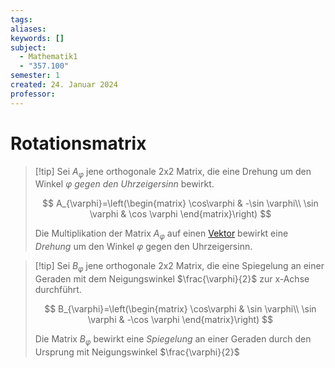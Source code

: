```yaml
---
tags: 
aliases: 
keywords: []
subject:
  - Mathematik1
  - "357.100"
semester: 1
created: 24. Januar 2024
professor:
---
```

 

# Rotationsmatrix

> [!tip] Sei $A_{\varphi}$ jene orthogonale 2x2 Matrix, die eine Drehung um den Winkel $\varphi$ *gegen den Uhrzeigersinn* bewirkt.
>
> $$
> A_{\varphi}=\left(\begin{matrix}
> \cos\varphi & -\sin \varphi\\
> \sin \varphi & \cos \varphi
> \end{matrix}\right)
> $$
>
> Die Multiplikation der Matrix $A_{\varphi}$ auf einen [Vektor](../mathe%20(3)/Vektor.md) bewirkt eine *Drehung* um den Winkel $\varphi$ gegen den Uhrzeigersinn. 

> [!tip] Sei $B_{\varphi}$ jene orthogonale 2x2 Matrix, die eine Spiegelung an einer Geraden mit dem Neigungswinkel $\frac{\varphi}{2}$ zur x-Achse durchführt.
>
> $$
> B_{\varphi}=\left(\begin{matrix}
> \cos\varphi & \sin \varphi\\
> \sin \varphi & -\cos \varphi
> \end{matrix}\right)
> $$
>
> Die Matrix $B_{\varphi}$ bewirkt eine *Spiegelung* an einer Geraden durch den Ursprung mit Neigungswinkel $\frac{\varphi}{2}$ 